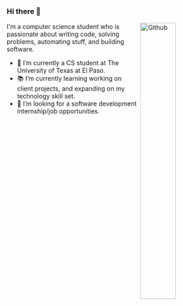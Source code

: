 ### Hi there 👋

[<img width="40%" align="right" alt="Github" src="https://i.imgur.com/mDCD4BB.png">](https://www.youtube.com/channel/UCnrXZrnhFuciCBwUKsu8s4Q)

I'm a computer science student who is passionate about writing code, solving problems, automating stuff, and building software.

- 🔭 I’m currently a CS student at The University of Texas at El Paso.
- 📚 I’m currently learning working on client projects, and expanding on my technology skill set.
- 👯 I’m looking for a software development internship/job opportunities.
